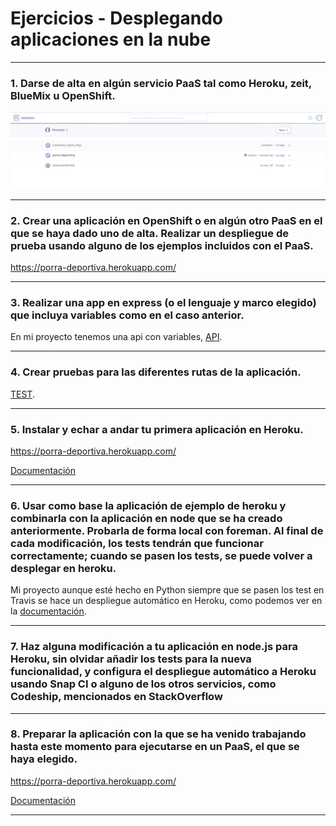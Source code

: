 # Ejercicios - Desplegando aplicaciones en la nube
---

### 1. Darse de alta en algún servicio PaaS tal como Heroku, zeit, BlueMix u OpenShift.

![Ejercicio1](https://github.com/iMiguel10/Ejercicios-IV/blob/master/Ejercicios%20Desplegando%20aplicaciones%20en%20la%20nube/Ejercicio1.PNG)

---

### 2. Crear una aplicación en OpenShift o en algún otro PaaS en el que se haya dado uno de alta. Realizar un despliegue de prueba usando alguno de los ejemplos incluidos con el PaaS.

https://porra-deportiva.herokuapp.com/ 

---

### 3. Realizar una app en express (o el lenguaje y marco elegido) que incluya variables como en el caso anterior.

En mi proyecto tenemos una api con variables, [API](https://github.com/iMiguel10/Proyecto-IV-Porra-Deportiva-/blob/master/src/porradepapp.py).

---

### 4. Crear pruebas para las diferentes rutas de la aplicación.

[TEST](https://github.com/iMiguel10/Proyecto-IV-Porra-Deportiva-/blob/master/test/test_porra-dep-app.py).

---

### 5. Instalar y echar a andar tu primera aplicación en Heroku.

https://porra-deportiva.herokuapp.com/ 

[Documentación](https://github.com/iMiguel10/Proyecto-IV-Porra-Deportiva-/blob/master/doc/PaaS-Conf.md)

---

### 6. Usar como base la aplicación de ejemplo de heroku y combinarla con la aplicación en node que se ha creado anteriormente. Probarla de forma local con foreman. Al final de cada modificación, los tests tendrán que funcionar correctamente; cuando se pasen los tests, se puede volver a desplegar en heroku.

Mi proyecto aunque esté hecho en Python siempre que se pasen los test en Travis se hace un despliegue automático en Heroku, como podemos ver en la [documentación](https://github.com/iMiguel10/Proyecto-IV-Porra-Deportiva-/blob/master/doc/PaaS-Conf.md).

---

### 7. Haz alguna modificación a tu aplicación en node.js para Heroku, sin olvidar añadir los tests para la nueva funcionalidad, y configura el despliegue automático a Heroku usando Snap CI o alguno de los otros servicios, como Codeship, mencionados en StackOverflow

---

### 8. Preparar la aplicación con la que se ha venido trabajando hasta este momento para ejecutarse en un PaaS, el que se haya elegido.

https://porra-deportiva.herokuapp.com/ 

[Documentación](https://github.com/iMiguel10/Proyecto-IV-Porra-Deportiva-/blob/master/doc/PaaS-Conf.md)

---

